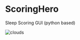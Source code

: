 # ScoringHero
 Sleep Scoring GUI (python based)
 
![clouds](https://github.com/SvennoNito/ScoringHero/assets/32299254/da75b7fb-8bd1-4d83-b98b-e5324cb190e0)


